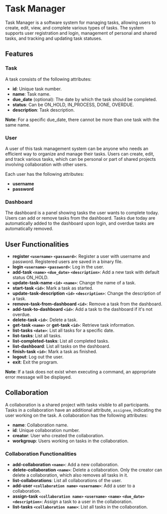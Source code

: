 # Task Manager

Task Manager is a software system for managing tasks, allowing users to create, edit, view, and complete various types of tasks. The system supports user registration and login, management of personal and shared tasks, and tracking and updating task statuses.

## Features

### Task

A task consists of the following attributes:
- **id**: Unique task number.
- **name**: Task name.
- **due_date** (optional): The date by which the task should be completed.
- **status**: Can be ON_HOLD, IN_PROCESS, DONE, OVERDUE.
- **description**: Task description.

**Note**: For a specific due_date, there cannot be more than one task with the same name.

### User

A user of this task management system can be anyone who needs an efficient way to organize and manage their tasks. Users can create, edit, and track various tasks, which can be personal or part of shared projects involving collaboration with other users.

Each user has the following attributes:
- **username**
- **password**

### Dashboard

The dashboard is a panel showing tasks the user wants to complete today. Users can add or remove tasks from the dashboard. Tasks due today are automatically added to the dashboard upon login, and overdue tasks are automatically removed.

## User Functionalities

- **register `<username>` `<password>`**: Register a user with username and password. Registered users are saved in a binary file.
- **login `<username>` `<password>`**: Log in the user.
- **add-task `<name>` `<due_date>` `<description>`**: Add a new task with default status ON_HOLD.
- **update-task-name `<id>` `<name>`**: Change the name of a task.
- **start-task `<id>`**: Mark a task as started.
- **update-task-description `<id>` `<description>`**: Change the description of a task.
- **remove-task-from-dashboard `<id>`**: Remove a task from the dashboard.
- **add-task-to-dashboard `<id>`**: Add a task to the dashboard if it's not overdue.
- **delete-task `<id>`**: Delete a task.
- **get-task `<name>`** or **get-task `<id>`**: Retrieve task information.
- **list-tasks `<date>`**: List all tasks for a specific date.
- **list-tasks**: List all tasks.
- **list-completed-tasks**: List all completed tasks.
- **list-dashboard**: List all tasks on the dashboard.
- **finish-task `<id>`**: Mark a task as finished.
- **logout**: Log out the user.
- **exit**: Exit the program.

**Note**: If a task does not exist when executing a command, an appropriate error message will be displayed.

## Collaboration

A collaboration is a shared project with tasks visible to all participants. Tasks in a collaboration have an additional attribute, `assignee`, indicating the user working on the task. A collaboration has the following attributes:
- **name**: Collaboration name.
- **id**: Unique collaboration number.
- **creator**: User who created the collaboration.
- **workgroup**: Users working on tasks in the collaboration.

### Collaboration Functionalities

- **add-collaboration `<name>`**: Add a new collaboration.
- **delete-collaboration `<name>`**: Delete a collaboration. Only the creator can delete a collaboration, which also removes all tasks in it.
- **list-collaborations**: List all collaborations of the user.
- **add-user `<collaboration name>` `<username>`**: Add a user to a collaboration.
- **assign-task `<collaboration name>` `<username>` `<name>` `<due_date>` `<description>`**: Assign a task to a user in the collaboration.
- **list-tasks `<collaboration name>`**: List all tasks in the collaboration.
